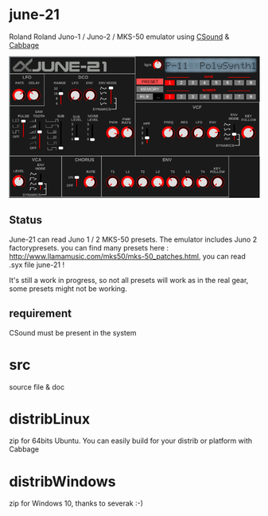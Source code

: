 # june-21
Roland Roland Juno-1 / Juno-2 / MKS-50 emulator using [CSound](https://csound.com) &amp; [Cabbage](https://www.cabbageaudio.com/)

![screenshot](src/xcfs/june-21.png)

## Status 
June-21 can read Juno 1 / 2 MKS-50 presets. The emulator includes Juno 2 factorypresets. you can find many presets here : http://www.llamamusic.com/mks50/mks-50_patches.html, you can read .syx file june-21 !

It's still a work in progress, so not all presets will work as in the real gear, some presets might not be working. 


## requirement 
CSound must be present in the system 


# src
source file & doc

# distribLinux
zip for 64bits Ubuntu. You can easily build for your distrib or platform with Cabbage

# distribWindows
zip for Windows 10, thanks to severak :-)
